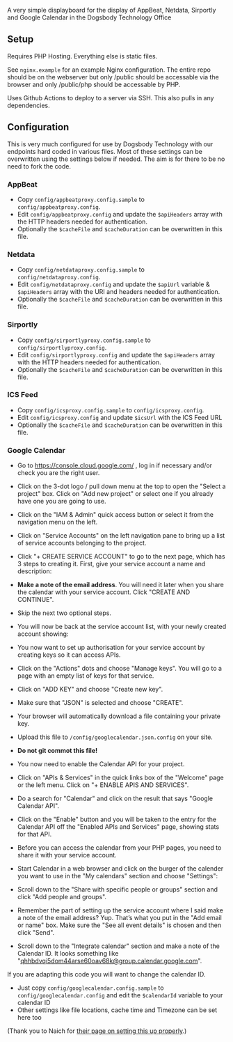 A very simple displayboard for the display of AppBeat, Netdata, Sirportly and Google Calendar in the Dogsbody Technology Office

## Setup 
Requires PHP Hosting. Everything else is static files.

See `nginx.example` for an example Nginx configuration. The entire repo should be on the webserver but only /public should be accessable via the browser and only /public/php should be accessable by PHP.

Uses Github Actions to deploy to a server via SSH. This also pulls in any dependencies.

## Configuration
This is very much configured for use by Dogsbody Technology with our endpoints hard coded in various files. Most of these settings can be overwritten using the settings below if needed. The aim is for there to be no need to fork the code.

### AppBeat
* Copy `config/appbeatproxy.config.sample` to `config/appbeatproxy.config`.
* Edit `config/appbeatproxy.config` and update the `$apiHeaders` array with the HTTP headers needed for authentication.
* Optionally the `$cacheFile` and `$cacheDuration` can be overwritten in this file.

### Netdata
* Copy `config/netdataproxy.config.sample` to `config/netdataproxy.config`.
* Edit `config/netdataproxy.config` and update the `$apiUrl` variable & `$apiHeaders` array with the URI and headers needed for authentication.
* Optionally the `$cacheFile` and `$cacheDuration` can be overwritten in this file.

### Sirportly
* Copy `config/sirportlyproxy.config.sample` to `config/sirportlyproxy.config`.
* Edit `config/sirportlyproxy.config` and update the `$apiHeaders` array with the HTTP headers needed for authentication.
* Optionally the `$cacheFile` and `$cacheDuration` can be overwritten in this file.

### ICS Feed
* Copy `config/icsproxy.config.sample` to `config/icsproxy.config`.
* Edit `config/icsproxy.config` and update `$icsUrl` with the ICS Feed URL
* Optionally the `$cacheFile` and `$cacheDuration` can be overwritten in this file.

### Google Calendar
* Go to https://console.cloud.google.com/ , log in if necessary and/or check you are the right user.
* Click on the 3-dot logo / pull down menu at the top to open the "Select a project" box. Click on "Add new project" or select one if you already have one you are going to use.

* Click on the "IAM & Admin" quick access button or select it from the navigation menu on the left.
* Click on "Service Accounts" on the left navigation pane to bring up a list of service accounts belonging to the project.
* Click "+ CREATE SERVICE ACCOUNT" to go to the next page, which has 3 steps to creating it. First, give your service account a name and description:
* **Make a note of the email address**. You will need it later when you share the calendar with your service account. Click "CREATE AND CONTINUE".
* Skip the next two optional steps.
* You will now be back at the service account list, with your newly created account showing:

* You now want to set up authorisation for your service account by creating keys so it can access APIs. 
* Click on the "Actions" dots and choose "Manage keys". You will go to a page with an empty list of keys for that service.
* Click on "ADD KEY" and choose "Create new key".
* Make sure that "JSON" is selected and choose "CREATE". 
* Your browser will automatically download a file containing your private key. 
* Upload this file to `/config/googlecalendar.json.config` on your site.
* **Do not git commot this file!**

* You now need to enable the Calendar API for your project. 
* Click on "APIs & Services" in the quick links box of the "Welcome" page or the left menu. Click on "+ ENABLE APIS AND SERVICES".
* Do a search for "Calendar" and click on the result that says "Google Calendar API".
* Click on the "Enable" button and you will be taken to the entry for the Calendar API off the "Enabled APIs and Services" page, showing stats for that API.

* Before you can access the calendar from your PHP pages, you need to share it with your service account.
* Start Calendar in a web browser and click on the burger of the calender you want to use in the "My calendars" section and choose "Settings":
* Scroll down to the "Share with specific people or groups" section and click "Add people and groups".
* Remember the part of setting up the service account where I said make a note of the email address? Yup. That’s what you put in the "Add email or name" box. Make sure the "See all event details" is chosen and then click "Send". 
*  Scroll down to the "Integrate calendar" section and make a note of the Calendar ID. It looks something like "qhhbdvqi5dom44arse60oav68k@group.calendar.google.com".

If you are adapting this code you will want to change the calendar ID.
* Just copy `config/googlecalendar.config.sample` to `config/googlecalendar.config` and edit the `$calendarId` variable to your calendar ID
* Other settings like file locations, cache time and Timezone can be set here too

(Thank you to Naich for [their page on setting this up properly](https://naich.net/wordpress/index.php/using-the-google-calendar-api-from-your-web-site-with-php/).)

